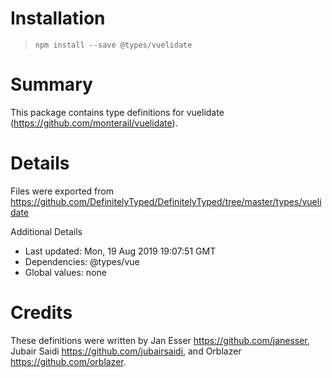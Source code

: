 # Installation
> `npm install --save @types/vuelidate`

# Summary
This package contains type definitions for vuelidate (https://github.com/monterail/vuelidate).

# Details
Files were exported from https://github.com/DefinitelyTyped/DefinitelyTyped/tree/master/types/vuelidate

Additional Details
 * Last updated: Mon, 19 Aug 2019 19:07:51 GMT
 * Dependencies: @types/vue
 * Global values: none

# Credits
These definitions were written by Jan Esser <https://github.com/janesser>, Jubair Saidi <https://github.com/jubairsaidi>, and Orblazer <https://github.com/orblazer>.
